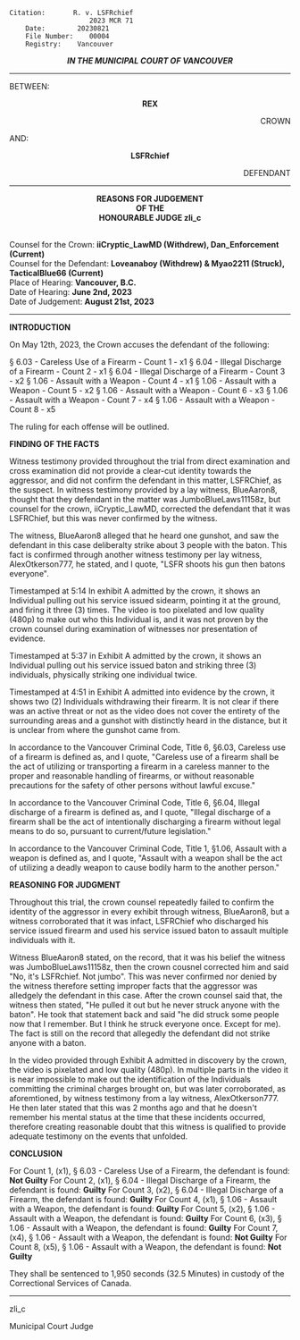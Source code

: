 	Citation:       R. v. LSFRchief
	                    2023 MCR 71
	    Date:        20230821
	    File Number:    00004
	    Registry:    Vancouver

<p align="center"><b><i>
                IN THE MUNICIPAL COURT OF VANCOUVER
</b></i>

---

BETWEEN:
<p align="center"><b>        REX                </b>
<p align="right">        CROWN
<p>                AND:
<p align="center"><b>        LSFRchief            </b>
<p align="right">        DEFENDANT

---
    
<p align="center"><b>        
                REASONS FOR JUDGEMENT
<br>                OF THE
<br>                HONOURABLE JUDGE zli_c

</b>

<br>                Counsel for the Crown: **iiCryptic_LawMD (Withdrew), Dan_Enforcement (Current)**
<br>                Counsel for the Defendant: **Loveanaboy (Withdrew) & Myao2211 (Struck), TacticalBlue66 (Current)**
<br>                Place of Hearing: **Vancouver, B.C.**
<br>                Date of Hearing: **June 2nd, 2023**
<br>                Date of Judgement: **August 21st, 2023**

---

**INTRODUCTION**

On May 12th, 2023, the Crown accuses the defendant of the following:

§ 6.03 - Careless Use of a Firearm - Count 1 - x1
§ 6.04 - Illegal Discharge of a Firearm - Count 2 - x1
§ 6.04 - Illegal Discharge of a Firearm - Count 3 - x2
§ 1.06 - Assault with a Weapon - Count 4 - x1
§ 1.06 - Assault with a Weapon - Count 5 - x2
§ 1.06 - Assault with a Weapon - Count 6 - x3
§ 1.06 - Assault with a Weapon - Count 7 - x4
§ 1.06 - Assault with a Weapon - Count 8 - x5

The ruling for each offense will be outlined.

**FINDING OF THE FACTS**

Witness testimony provided throughout the trial from direct examination and cross examination did not provide a clear-cut identity towards the aggressor, and did not confirm the defendant in this matter, LSFRChief, as the suspect. In witness testimony provided by a lay witness, BlueAaron8, thought that they defendant in the matter was JumboBlueLaws11158z, but counsel for the crown, iiCryptic_LawMD, corrected the defendant that it was LSFRChief, but this was never confirmed by the witness.

The witness, BlueAaron8 alleged that he heard one gunshot, and saw the defendant in this case deliberalty strike about 3 people with the baton. This fact is confirmed through another witness testimony per lay witness, AlexOtkerson777, he stated, and I quote, "LSFR shoots his gun then batons everyone".

Timestamped at 5:14 In exhibit A admitted by the crown, it shows an Individual pulling out his service issued sidearm, pointing it at the ground, and firing it three (3) times. The video is too pixelated and low quality (480p) to make out who this Individual is, and it was not proven by the crown counsel during examination of witnesses nor presentation of evidence.

Timestamped at 5:37 in Exhibit A admitted by the crown, it shows an Individual pulling out his service issued baton and striking three (3) individuals, physically striking one individual twice.

Timestamped at 4:51 in Exhibit A admitted into evidence by the crown, it shows two (2) Individuals withdrawing their firearm. It is not clear if there was an active threat or not as the video does not cover the entirety of the surrounding areas and a gunshot with distinctly heard in the distance, but it is unclear from where the gunshot came from.

In accordance to the Vancouver Criminal Code, Title 6, §6.03, Careless use of a firearm is defined as, and I quote, "Careless use of a firearm shall be the act of utilizing or transporting a firearm in a careless manner to the proper and reasonable handling of firearms, or without reasonable precautions for the safety of other persons without lawful excuse."

In accordance to the Vancouver Criminal Code, Title 6, §6.04, Illegal discharge of a firearm is defined as, and I quote, "Illegal discharge of a firearm shall be the act of intentionally discharging a firearm without legal means to do so, pursuant to current/future legislation."

In accordance to the Vancouver Criminal Code, Title 1, §1.06, Assault with a weapon is defined as, and I quote, "Assault with a weapon shall be the act of utilizing a deadly weapon to cause bodily harm to the another person."

**REASONING FOR JUDGMENT**

Throughout this trial, the crown counsel repeatedly failed to confirm the identity of the aggressor in every exhibit through witness, BlueAaron8, but a witness corroborated that it was infact, LSFRChief who discharged his service issued firearm and used his service issued baton to assault multiple individuals with it.

Witness BlueAaron8 stated, on the record, that it was his belief the witness was JumboBlueLaws11158z, then the crown cousnel corrected him and said "No, it's LSFRchief. Not jumbo". This was never confirmed nor denied by the witness therefore setting improper facts that the aggressor was alledgely the defendant in this case. After the crown counsel said that, the witness then stated, "He pulled it out but he never struck anyone with the baton". He took that statement back and said "he did struck some people now that I remember. But I think he struck everyone once. Except for me). The fact is still on the record that allegedly the defendant did not strike anyone with a baton.

In the video provided through Exhibit A admitted in discovery by the crown, the video is pixelated and low quality (480p). In multiple parts in the video it is near impossible to make out the identification of the Individuals committing the criminal charges brought on, but was later corroborated, as aforemtioned, by witness testimony from a lay witness, AlexOtkerson777. He then later stated that this was 2 months ago and that he doesn't remember his mental status at the time that these incidents occurred, therefore creating reasonable doubt that this witness is qualified to provide adequate testimony on the events that unfolded.

**CONCLUSION**

For Count 1, (x1), § 6.03 - Careless Use of a Firearm, the defendant is found: **Not Guilty**
For Count 2, (x1), § 6.04 - Illegal Discharge of a Firearm, the defendant is found: **Guilty**
For Count 3, (x2), § 6.04 - Illegal Discharge of a Firearm, the defendant is found: **Guilty**
For Count 4, (x1), § 1.06 - Assault with a Weapon, the defendant is found: **Guilty**
For Count 5, (x2), § 1.06 - Assault with a Weapon, the defendant is found: **Guilty**
For Count 6, (x3), § 1.06 - Assault with a Weapon, the defendant is found: **Guilty**
For Count 7, (x4), § 1.06 - Assault with a Weapon, the defendant is found: **Not Guilty**
For Count 8, (x5), § 1.06 - Assault with a Weapon, the defendant is found: **Not Guilty**

They shall be sentenced to 1,950 seconds (32.5 Minutes) in custody of the Correctional Services of Canada.

--- 

zli_c

Municipal Court Judge
